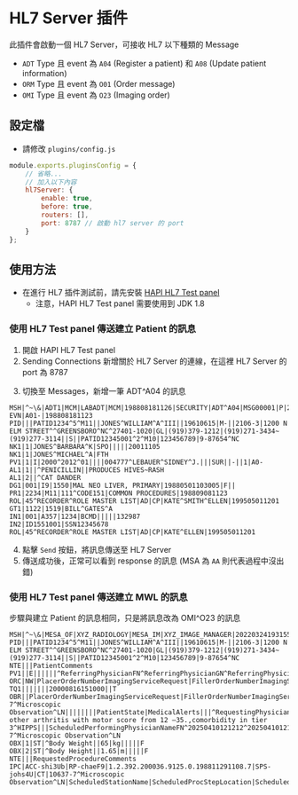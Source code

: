 <script>
    import { base } from "$app/paths";
    import CenterImage from "@raccoon-docs/core/src/components/CenterImage.svelte";

    let host = "{host}";
    let pageUrl = process.env.VERSION_PAGE_BASE_URL;
</script>

# HL7 Server 插件

此插件會啟動一個 HL7 Server，可接收 HL7 以下種類的 Message
- `ADT` Type 且 event 為 `A04` (Register a patient) 和 `A08` (Update patient information) 
- `ORM` Type 且 event 為 `O01` (Order message)
- `OMI` Type 且 event 為 `O23` (Imaging order)

## 設定檔
- 請修改 `plugins/config.js`
```js
module.exports.pluginsConfig = {
    // 省略...
    // 加入以下內容
    hl7Server: {
        enable: true,
        before: true,
        routers: [],
        port: 8787 // 啟動 hl7 server 的 port
    }
};
```

## 使用方法
- 在進行 HL7 插件測試前，請先安裝 [HAPI HL7 Test panel](https://sourceforge.net/projects/hl7api/files/hapi-testpanel/2.0.1/)
  - 注意，HAPI HL7 Test panel 需要使用到 JDK 1.8

### 使用 HL7 Test panel 傳送建立 Patient 的訊息

1. 開啟 HAPI HL7 Test panel
2. Sending Connections 新增關於 HL7 Server 的連線，在這裡 HL7 Server 的 port 為 8787

<CenterImage
src="{base}/plugin-list/hl7-server/sending-connections.png"
alt="Sending Connections Page"
title="Sending Connections Page">
</CenterImage>

3. 切換至 Messages，新增一筆 ADT^A04 的訊息

```
MSH|^~\&|ADT1|MCM|LABADT|MCM|198808181126|SECURITY|ADT^A04|MSG00001|P|2.4
EVN|A01-|198808181123
PID|||PATID1234^5^M11||JONES^WILLIAM^A^III||19610615|M-||2106-3|1200 N ELM STREET^^GREENSBORO^NC^27401-1020|GL|(919)379-1212|(919)271-3434~(919)277-3114||S||PATID12345001^2^M10|123456789|9-87654^NC
NK1|1|JONES^BARBARA^K|SPO|||||20011105
NK1|1|JONES^MICHAEL^A|FTH
PV1|1|I|2000^2012^01||||004777^LEBAUER^SIDNEY^J.|||SUR||-||1|A0-
AL1|1||^PENICILLIN||PRODUCES HIVES~RASH
AL1|2||^CAT DANDER
DG1|001|I9|1550|MAL NEO LIVER, PRIMARY|19880501103005|F||
PR1|2234|M11|111^CODE151|COMMON PROCEDURES|198809081123
ROL|45^RECORDER^ROLE MASTER LIST|AD|CP|KATE^SMITH^ELLEN|199505011201
GT1|1122|1519|BILL^GATES^A
IN1|001|A357|1234|BCMD|||||132987
IN2|ID1551001|SSN12345678
ROL|45^RECORDER^ROLE MASTER LIST|AD|CP|KATE^ELLEN|199505011201
```

<CenterImage
    src="{base}/plugin-list/hl7-server/ADT-A04-message.png"
    alt="ADT^A04 Message"
    title="ADT^A04 Message">
</CenterImage>

4. 點擊 `Send` 按鈕，將訊息傳送至 HL7 Server
5. 傳送成功後，正常可以看到 response 的訊息 (MSA 為 `AA` 則代表過程中沒出錯)

<CenterImage
    src="{base}/plugin-list/hl7-server/ADT-A04-result.png"
    alt="ADT^A04 Result"
    title="ADT^A04 Result">
</CenterImage>

### 使用 HL7 Test panel 傳送建立 MWL 的訊息

步驟與建立 Patient 的訊息相同，只是將訊息改為 OMI^O23 的訊息

```
MSH|^~\&|MESA_OF|XYZ_RADIOLOGY|MESA_IM|XYZ_IMAGE_MANAGER|20220324193155||OMI^O23^OMI_O23|1001125|P|2.5.1||||||8859/1
PID|||PATID1234^5^M11||JONES^WILLIAM^A^III||19610615|M-||2106-3|1200 N ELM STREET^^GREENSBORO^NC^27401-1020|GL|(919)379-1212|(919)271-3434~(919)277-3114||S||PATID12345001^2^M10|123456789|9-87654^NC
NTE|||PatientComments
PV1||E||||||^ReferringPhysicianFN^ReferringPhysicianGN^ReferringPhysicianMN^^DR^Md|||||||B6||||AdmissionIDFromVisitNo||||||||||||||||||||||||||||||||V
ORC|NW|PlacerOrderNumberImagingServiceRequest|FillerOrderNumberImagingServiceRequest||SC||^^^^^RequestedProcedurePriority||||||||||HospID_1^Hospital1^CCN|||||InstitutionAddress
TQ1|||||||20000816151000||T
OBR||PlacerOrderNumberImagingServiceRequest|FillerOrderNumberImagingServiceRequest|10637-7^Microscopic Observation^LN||||||||PatientState|MedicalAlerts|||^RequestingPhysicianFN^RequestingPhysicianGN^RequestingPhysicianMN^^DR^Md||||||||||||||PatientTransportArrangements|D1304^Rheumatoid, other arthritis with motor score from 12 –35.,comorbidity in tier 3^HIPPS|||ScheduledPerformingPhysicianNameFN^20250410121212^20250410121414^^DR^Md||||||||||10637-7^Microscopic Observation^LN
OBX|1|ST|^Body Weight||65|kg|||||F
OBX|2|ST|^Body Height||1.65|m|||||F
NTE|||RequestedProcedureComments
IPC|ACC-shi3Ub|RP-chaeF9|1.2.392.200036.9125.0.198811291108.7|SPS-johs4U|CT|10637-7^Microscopic Observation^LN|ScheduledStationName|ScheduledProcStepLocation|ScheduledStationAET1~ScheduledStationAET2
```




